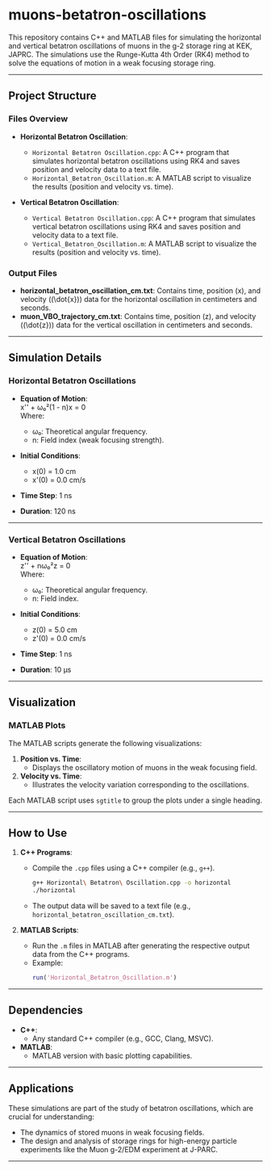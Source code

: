 # muons-betatron-oscillations
This repository contains C++ and MATLAB files for simulating the horizontal and vertical betatron oscillations of muons in the g-2 storage ring at KEK, JAPRC. The simulations use the Runge-Kutta 4th Order (RK4) method to solve the equations of motion in a weak focusing storage ring.

---

## Project Structure

### Files Overview
- **Horizontal Betatron Oscillation**:
  - `Horizontal Betatron Oscillation.cpp`: A C++ program that simulates horizontal betatron oscillations using RK4 and saves position and velocity data to a text file.
  - `Horizontal_Betatron_Oscillation.m`: A MATLAB script to visualize the results (position and velocity vs. time).

- **Vertical Betatron Oscillation**:
  - `Vertical Betatron Oscillation.cpp`: A C++ program that simulates vertical betatron oscillations using RK4 and saves position and velocity data to a text file.
  - `Vertical_Betatron_Oscillation.m`: A MATLAB script to visualize the results (position and velocity vs. time).

### Output Files
- **horizontal_betatron_oscillation_cm.txt**: Contains time, position (x), and velocity (\(\dot{x}\)) data for the horizontal oscillation in centimeters and seconds.
- **muon_VBO_trajectory_cm.txt**: Contains time, position (z), and velocity (\(\dot{z}\)) data for the vertical oscillation in centimeters and seconds.

---

## Simulation Details

### Horizontal Betatron Oscillations
- **Equation of Motion**:  
  x'' + ω₀²(1 - n)x = 0  
  Where:  
  - ω₀: Theoretical angular frequency.  
  - n: Field index (weak focusing strength).

- **Initial Conditions**:  
  - x(0) = 1.0 cm  
  - x'(0) = 0.0 cm/s  

- **Time Step**: 1 ns  
- **Duration**: 120 ns  

---

### Vertical Betatron Oscillations
- **Equation of Motion**:  
  z'' + nω₀²z = 0  
  Where:  
  - ω₀: Theoretical angular frequency.  
  - n: Field index.

- **Initial Conditions**:  
  - z(0) = 5.0 cm  
  - z'(0) = 0.0 cm/s  

- **Time Step**: 1 ns  
- **Duration**: 10 μs  

---

## Visualization

### MATLAB Plots
The MATLAB scripts generate the following visualizations:
1. **Position vs. Time**:
   - Displays the oscillatory motion of muons in the weak focusing field.
2. **Velocity vs. Time**:
   - Illustrates the velocity variation corresponding to the oscillations.

Each MATLAB script uses `sgtitle` to group the plots under a single heading.

---

## How to Use

1. **C++ Programs**:
   - Compile the `.cpp` files using a C++ compiler (e.g., `g++`).
     ```bash
     g++ Horizontal\ Betatron\ Oscillation.cpp -o horizontal
     ./horizontal
     ```
   - The output data will be saved to a text file (e.g., `horizontal_betatron_oscillation_cm.txt`).

2. **MATLAB Scripts**:
   - Run the `.m` files in MATLAB after generating the respective output data from the C++ programs.
   - Example:
     ```matlab
     run('Horizontal_Betatron_Oscillation.m')
     ```

---

## Dependencies
- **C++**:
  - Any standard C++ compiler (e.g., GCC, Clang, MSVC).
- **MATLAB**:
  - MATLAB version with basic plotting capabilities.

---

## Applications
These simulations are part of the study of betatron oscillations, which are crucial for understanding:
- The dynamics of stored muons in weak focusing fields.
- The design and analysis of storage rings for high-energy particle experiments like the Muon g-2/EDM experiment at J-PARC.

---
